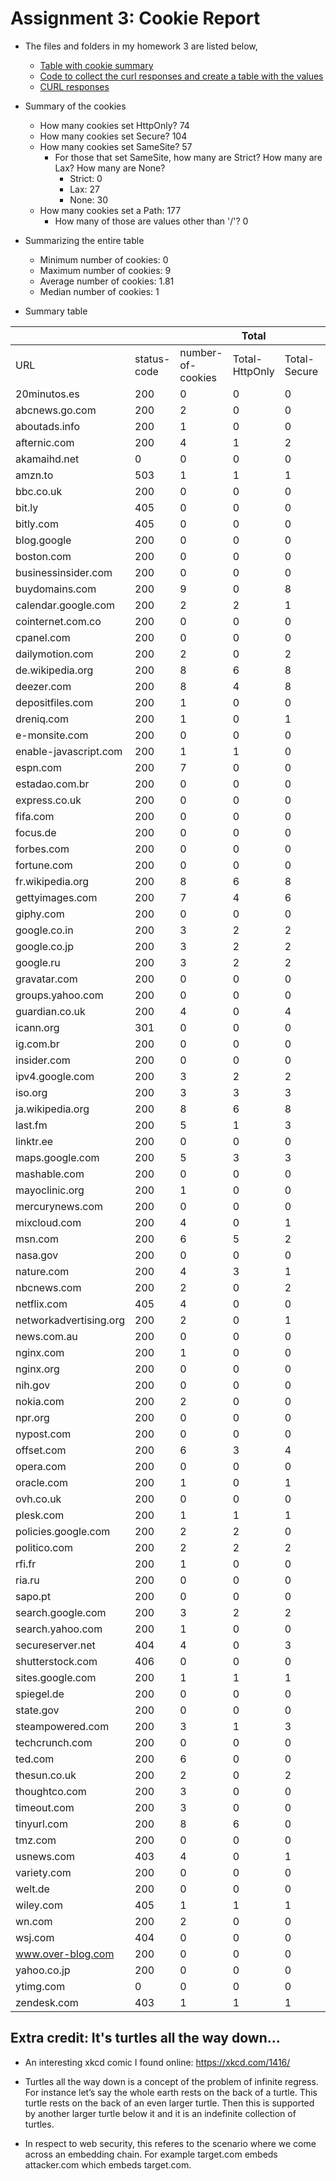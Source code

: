 # Assignment 3: Cookie Report


* The files and folders in my homework 3 are listed below,
  * [Table with cookie summary](table.tsv)
  * [Code to collect the curl responses and create a table with the values](cookie.py)
  * [CURL responses](output)
  
  
  
* Summary of the cookies
  * How many cookies set HttpOnly?  74
  * How many cookies set Secure?  104
  * How many cookies set SameSite?  57
    * For those that set SameSite, how many are Strict? How many are Lax? How many are None?
	   * Strict:  0
	   * Lax:  27
	   * None:  30
  * How many cookies set a Path:  177
    * How many of those are values other than '/'?  0



* Summarizing the entire table
  * Minimum number of cookies:  0
  * Maximum number of cookies:  9
  * Average number of cookies:  1.81
  * Median number of cookies:  1


* Summary table


|                      |           |                 |Total         |            |              |          |1       |FIELD9|FIELD10 |FIELD11|2       |FIELD13|FIELD14 |FIELD15|3       |FIELD17|FIELD18 |FIELD19|4       |FIELD21|FIELD22 |FIELD23|5       |FIELD25|FIELD26 |FIELD27|6       |FIELD29|FIELD30 |FIELD31|7       |FIELD33|FIELD34 |FIELD35|8       |FIELD37|FIELD38 |FIELD39|9       |FIELD41|FIELD42 |FIELD43|
|----------------------|-----------|-----------------|--------------|------------|--------------|----------|--------|------|--------|-------|--------|-------|--------|-------|--------|-------|--------|-------|--------|-------|--------|-------|--------|-------|--------|-------|--------|-------|--------|-------|--------|-------|--------|-------|--------|-------|--------|-------|--------|-------|--------|-------|
|URL                   |status-code|number-of-cookies|Total-HttpOnly|Total-Secure|Total-SameSite|Total-Path|HttpOnly|Secure|SameSite|Path   |HttpOnly|Secure |SameSite|Path   |HttpOnly|Secure |SameSite|Path   |HttpOnly|Secure |SameSite|Path   |HttpOnly|Secure |SameSite|Path   |HttpOnly|Secure |SameSite|Path   |HttpOnly|Secure |SameSite|Path   |HttpOnly|Secure |SameSite|Path   |HttpOnly|Secure |SameSite|Path   |
|20minutos.es          |200        |0                |0             |0           |0             |0         |        |      |        |       |        |       |        |       |        |       |        |       |        |       |        |       |        |       |        |       |        |       |        |       |        |       |        |       |        |       |        |       |        |       |        |       |
|abcnews.go.com        |200        |2                |0             |0           |0             |2         |no      |no    |no      |/      |no      |no     |no      |/      |        |       |        |       |        |       |        |       |        |       |        |       |        |       |        |       |        |       |        |       |        |       |        |       |        |       |        |       |
|aboutads.info         |200        |1                |0             |0           |0             |1         |no      |no    |no      |/      |        |       |        |       |        |       |        |       |        |       |        |       |        |       |        |       |        |       |        |       |        |       |        |       |        |       |        |       |        |       |        |       |
|afternic.com          |200        |4                |1             |2           |0             |4         |yes     |yes   |no      |/      |no      |no     |no      |/      |no      |yes    |no      |/      |no      |no     |no      |/      |        |       |        |       |        |       |        |       |        |       |        |       |        |       |        |       |        |       |        |       |
|akamaihd.net          |0          |0                |0             |0           |0             |0         |        |      |        |       |        |       |        |       |        |       |        |       |        |       |        |       |        |       |        |       |        |       |        |       |        |       |        |       |        |       |        |       |        |       |        |       |
|amzn.to               |503        |1                |1             |1           |0             |1         |yes     |yes   |no      |/      |        |       |        |       |        |       |        |       |        |       |        |       |        |       |        |       |        |       |        |       |        |       |        |       |        |       |        |       |        |       |        |       |
|bbc.co.uk             |200        |0                |0             |0           |0             |0         |        |      |        |       |        |       |        |       |        |       |        |       |        |       |        |       |        |       |        |       |        |       |        |       |        |       |        |       |        |       |        |       |        |       |        |       |
|bit.ly                |405        |0                |0             |0           |0             |0         |        |      |        |       |        |       |        |       |        |       |        |       |        |       |        |       |        |       |        |       |        |       |        |       |        |       |        |       |        |       |        |       |        |       |        |       |
|bitly.com             |405        |0                |0             |0           |0             |0         |        |      |        |       |        |       |        |       |        |       |        |       |        |       |        |       |        |       |        |       |        |       |        |       |        |       |        |       |        |       |        |       |        |       |        |       |
|blog.google           |200        |0                |0             |0           |0             |0         |        |      |        |       |        |       |        |       |        |       |        |       |        |       |        |       |        |       |        |       |        |       |        |       |        |       |        |       |        |       |        |       |        |       |        |       |
|boston.com            |200        |0                |0             |0           |0             |0         |        |      |        |       |        |       |        |       |        |       |        |       |        |       |        |       |        |       |        |       |        |       |        |       |        |       |        |       |        |       |        |       |        |       |        |       |
|businessinsider.com   |200        |0                |0             |0           |0             |0         |        |      |        |       |        |       |        |       |        |       |        |       |        |       |        |       |        |       |        |       |        |       |        |       |        |       |        |       |        |       |        |       |        |       |        |       |
|buydomains.com        |200        |9                |0             |8           |8             |9         |no      |no    |no      |/      |no      |yes    |lax     |/      |no      |yes    |lax     |/      |no      |yes    |lax     |/      |no      |yes    |lax     |/      |no      |yes    |lax     |/      |no      |yes    |lax     |/      |no      |yes    |lax     |/      |no      |yes    |lax     |/      |
|calendar.google.com   |200        |2                |2             |1           |0             |2         |yes     |no    |no      |/      |yes     |yes    |no      |/      |        |       |        |       |        |       |        |       |        |       |        |       |        |       |        |       |        |       |        |       |        |       |        |       |        |       |        |       |
|cointernet.com.co     |200        |0                |0             |0           |0             |0         |        |      |        |       |        |       |        |       |        |       |        |       |        |       |        |       |        |       |        |       |        |       |        |       |        |       |        |       |        |       |        |       |        |       |        |       |
|cpanel.com            |200        |0                |0             |0           |0             |0         |        |      |        |       |        |       |        |       |        |       |        |       |        |       |        |       |        |       |        |       |        |       |        |       |        |       |        |       |        |       |        |       |        |       |        |       |
|dailymotion.com       |200        |2                |0             |2           |2             |2         |no      |yes   |none    |/      |no      |yes    |none    |/      |        |       |        |       |        |       |        |       |        |       |        |       |        |       |        |       |        |       |        |       |        |       |        |       |        |       |        |       |
|de.wikipedia.org      |200        |8                |6             |8           |0             |8         |yes     |yes   |no      |/      |yes     |yes    |no      |/      |yes     |yes    |no      |/      |yes     |yes    |no      |/      |no      |yes    |no      |/      |yes     |yes    |no      |/      |yes     |yes    |no      |/      |no      |yes    |no      |/      |        |       |        |       |
|deezer.com            |200        |8                |4             |8           |8             |8         |yes     |yes   |none    |/      |yes     |yes    |none    |/      |no      |yes    |none    |/      |no      |yes    |none    |/      |yes     |yes    |none    |/      |yes     |yes    |none    |/      |no      |yes    |none    |/      |no      |yes    |none    |/      |        |       |        |       |
|depositfiles.com      |200        |1                |0             |0           |0             |1         |no      |no    |no      |/      |        |       |        |       |        |       |        |       |        |       |        |       |        |       |        |       |        |       |        |       |        |       |        |       |        |       |        |       |        |       |        |       |
|dreniq.com            |200        |1                |0             |1           |0             |1         |no      |yes   |no      |/      |        |       |        |       |        |       |        |       |        |       |        |       |        |       |        |       |        |       |        |       |        |       |        |       |        |       |        |       |        |       |        |       |
|e-monsite.com         |200        |0                |0             |0           |0             |0         |        |      |        |       |        |       |        |       |        |       |        |       |        |       |        |       |        |       |        |       |        |       |        |       |        |       |        |       |        |       |        |       |        |       |        |       |
|enable-javascript.com |200        |1                |1             |0           |1             |1         |yes     |no    |lax     |/      |        |       |        |       |        |       |        |       |        |       |        |       |        |       |        |       |        |       |        |       |        |       |        |       |        |       |        |       |        |       |        |       |
|espn.com              |200        |7                |0             |0           |0             |7         |no      |no    |no      |/      |no      |no     |no      |/      |no      |no     |no      |/      |no      |no     |no      |/      |no      |no     |no      |/      |no      |no     |no      |/      |no      |no     |no      |/      |        |       |        |       |        |       |        |       |
|estadao.com.br        |200        |0                |0             |0           |0             |0         |        |      |        |       |        |       |        |       |        |       |        |       |        |       |        |       |        |       |        |       |        |       |        |       |        |       |        |       |        |       |        |       |        |       |        |       |
|express.co.uk         |200        |0                |0             |0           |0             |0         |        |      |        |       |        |       |        |       |        |       |        |       |        |       |        |       |        |       |        |       |        |       |        |       |        |       |        |       |        |       |        |       |        |       |        |       |
|fifa.com              |200        |0                |0             |0           |0             |0         |        |      |        |       |        |       |        |       |        |       |        |       |        |       |        |       |        |       |        |       |        |       |        |       |        |       |        |       |        |       |        |       |        |       |        |       |
|focus.de              |200        |0                |0             |0           |0             |0         |        |      |        |       |        |       |        |       |        |       |        |       |        |       |        |       |        |       |        |       |        |       |        |       |        |       |        |       |        |       |        |       |        |       |        |       |
|forbes.com            |200        |0                |0             |0           |0             |0         |        |      |        |       |        |       |        |       |        |       |        |       |        |       |        |       |        |       |        |       |        |       |        |       |        |       |        |       |        |       |        |       |        |       |        |       |
|fortune.com           |200        |0                |0             |0           |0             |0         |        |      |        |       |        |       |        |       |        |       |        |       |        |       |        |       |        |       |        |       |        |       |        |       |        |       |        |       |        |       |        |       |        |       |        |       |
|fr.wikipedia.org      |200        |8                |6             |8           |0             |8         |yes     |yes   |no      |/      |yes     |yes    |no      |/      |yes     |yes    |no      |/      |yes     |yes    |no      |/      |no      |yes    |no      |/      |yes     |yes    |no      |/      |yes     |yes    |no      |/      |no      |yes    |no      |/      |        |       |        |       |
|gettyimages.com       |200        |7                |4             |6           |0             |7         |yes     |yes   |no      |/      |yes     |yes    |no      |/      |no      |yes    |no      |/      |yes     |yes    |no      |/      |yes     |yes    |no      |/      |no      |yes    |no      |/      |no      |no     |no      |/      |        |       |        |       |        |       |        |       |
|giphy.com             |200        |0                |0             |0           |0             |0         |        |      |        |       |        |       |        |       |        |       |        |       |        |       |        |       |        |       |        |       |        |       |        |       |        |       |        |       |        |       |        |       |        |       |        |       |
|google.co.in          |200        |3                |2             |2           |1             |3         |no      |yes   |no      |/      |yes     |yes    |lax     |/      |yes     |no     |no      |/      |        |       |        |       |        |       |        |       |        |       |        |       |        |       |        |       |        |       |        |       |        |       |        |       |
|google.co.jp          |200        |3                |2             |2           |1             |3         |no      |yes   |no      |/      |yes     |yes    |lax     |/      |yes     |no     |no      |/      |        |       |        |       |        |       |        |       |        |       |        |       |        |       |        |       |        |       |        |       |        |       |        |       |
|google.ru             |200        |3                |2             |2           |1             |3         |no      |yes   |no      |/      |yes     |yes    |lax     |/      |yes     |no     |no      |/      |        |       |        |       |        |       |        |       |        |       |        |       |        |       |        |       |        |       |        |       |        |       |        |       |
|gravatar.com          |200        |0                |0             |0           |0             |0         |        |      |        |       |        |       |        |       |        |       |        |       |        |       |        |       |        |       |        |       |        |       |        |       |        |       |        |       |        |       |        |       |        |       |        |       |
|groups.yahoo.com      |200        |0                |0             |0           |0             |0         |        |      |        |       |        |       |        |       |        |       |        |       |        |       |        |       |        |       |        |       |        |       |        |       |        |       |        |       |        |       |        |       |        |       |        |       |
|guardian.co.uk        |200        |4                |0             |4           |0             |4         |no      |yes   |no      |/      |no      |yes    |no      |/      |no      |yes    |no      |/      |no      |yes    |no      |/      |        |       |        |       |        |       |        |       |        |       |        |       |        |       |        |       |        |       |        |       |
|icann.org             |301        |0                |0             |0           |0             |0         |        |      |        |       |        |       |        |       |        |       |        |       |        |       |        |       |        |       |        |       |        |       |        |       |        |       |        |       |        |       |        |       |        |       |        |       |
|ig.com.br             |200        |0                |0             |0           |0             |0         |        |      |        |       |        |       |        |       |        |       |        |       |        |       |        |       |        |       |        |       |        |       |        |       |        |       |        |       |        |       |        |       |        |       |        |       |
|insider.com           |200        |0                |0             |0           |0             |0         |        |      |        |       |        |       |        |       |        |       |        |       |        |       |        |       |        |       |        |       |        |       |        |       |        |       |        |       |        |       |        |       |        |       |        |       |
|ipv4.google.com       |200        |3                |2             |2           |1             |3         |no      |yes   |no      |/      |yes     |yes    |lax     |/      |yes     |no     |no      |/      |        |       |        |       |        |       |        |       |        |       |        |       |        |       |        |       |        |       |        |       |        |       |        |       |
|iso.org               |200        |3                |3             |3           |0             |3         |yes     |yes   |no      |/      |yes     |yes    |no      |/      |yes     |yes    |no      |/      |        |       |        |       |        |       |        |       |        |       |        |       |        |       |        |       |        |       |        |       |        |       |        |       |
|ja.wikipedia.org      |200        |8                |6             |8           |0             |8         |yes     |yes   |no      |/      |yes     |yes    |no      |/      |yes     |yes    |no      |/      |yes     |yes    |no      |/      |no      |yes    |no      |/      |yes     |yes    |no      |/      |yes     |yes    |no      |/      |no      |yes    |no      |/      |        |       |        |       |
|last.fm               |200        |5                |1             |3           |0             |5         |no      |no    |no      |/      |no      |no     |no      |/      |yes     |yes    |no      |/      |no      |yes    |no      |/      |no      |yes    |no      |/      |        |       |        |       |        |       |        |       |        |       |        |       |        |       |        |       |
|linktr.ee             |200        |0                |0             |0           |0             |0         |        |      |        |       |        |       |        |       |        |       |        |       |        |       |        |       |        |       |        |       |        |       |        |       |        |       |        |       |        |       |        |       |        |       |        |       |
|maps.google.com       |200        |5                |3             |3           |1             |5         |no      |yes   |no      |/      |yes     |yes    |lax     |/      |yes     |no     |no      |/      |no      |yes    |no      |/      |yes     |no     |no      |/      |        |       |        |       |        |       |        |       |        |       |        |       |        |       |        |       |
|mashable.com          |200        |0                |0             |0           |0             |0         |        |      |        |       |        |       |        |       |        |       |        |       |        |       |        |       |        |       |        |       |        |       |        |       |        |       |        |       |        |       |        |       |        |       |        |       |
|mayoclinic.org        |200        |1                |0             |0           |0             |1         |no      |no    |no      |/      |        |       |        |       |        |       |        |       |        |       |        |       |        |       |        |       |        |       |        |       |        |       |        |       |        |       |        |       |        |       |        |       |
|mercurynews.com       |200        |0                |0             |0           |0             |0         |        |      |        |       |        |       |        |       |        |       |        |       |        |       |        |       |        |       |        |       |        |       |        |       |        |       |        |       |        |       |        |       |        |       |        |       |
|mixcloud.com          |200        |4                |0             |1           |1             |4         |no      |no    |no      |/      |no      |no     |no      |/      |no      |yes    |lax     |/      |no      |no     |no      |/      |        |       |        |       |        |       |        |       |        |       |        |       |        |       |        |       |        |       |        |       |
|msn.com               |200        |6                |5             |2           |2             |6         |yes     |no    |no      |/      |yes     |no     |no      |/      |yes     |yes    |none    |/      |yes     |no     |no      |/      |yes     |no     |no      |/      |no      |yes    |none    |/      |        |       |        |       |        |       |        |       |        |       |        |       |
|nasa.gov              |200        |0                |0             |0           |0             |0         |        |      |        |       |        |       |        |       |        |       |        |       |        |       |        |       |        |       |        |       |        |       |        |       |        |       |        |       |        |       |        |       |        |       |        |       |
|nature.com            |200        |4                |3             |1           |0             |4         |yes     |yes   |no      |/      |yes     |no     |no      |/      |yes     |no     |no      |/      |no      |no     |no      |/      |        |       |        |       |        |       |        |       |        |       |        |       |        |       |        |       |        |       |        |       |
|nbcnews.com           |200        |2                |0             |2           |2             |2         |no      |yes   |none    |/      |no      |yes    |none    |/      |        |       |        |       |        |       |        |       |        |       |        |       |        |       |        |       |        |       |        |       |        |       |        |       |        |       |        |       |
|netflix.com           |405        |4                |0             |0           |0             |4         |no      |no    |no      |/      |no      |no     |no      |/      |no      |no     |no      |/      |no      |no     |no      |/      |        |       |        |       |        |       |        |       |        |       |        |       |        |       |        |       |        |       |        |       |
|networkadvertising.org|200        |2                |0             |1           |1             |2         |no      |no    |no      |/      |no      |yes    |none    |/      |        |       |        |       |        |       |        |       |        |       |        |       |        |       |        |       |        |       |        |       |        |       |        |       |        |       |        |       |
|news.com.au           |200        |0                |0             |0           |0             |0         |        |      |        |       |        |       |        |       |        |       |        |       |        |       |        |       |        |       |        |       |        |       |        |       |        |       |        |       |        |       |        |       |        |       |        |       |
|nginx.com             |200        |1                |0             |0           |0             |0         |no      |no    |no      |no     |        |       |        |       |        |       |        |       |        |       |        |       |        |       |        |       |        |       |        |       |        |       |        |       |        |       |        |       |        |       |        |       |
|nginx.org             |200        |0                |0             |0           |0             |0         |        |      |        |       |        |       |        |       |        |       |        |       |        |       |        |       |        |       |        |       |        |       |        |       |        |       |        |       |        |       |        |       |        |       |        |       |
|nih.gov               |200        |0                |0             |0           |0             |0         |        |      |        |       |        |       |        |       |        |       |        |       |        |       |        |       |        |       |        |       |        |       |        |       |        |       |        |       |        |       |        |       |        |       |        |       |
|nokia.com             |200        |2                |0             |0           |0             |2         |no      |no    |no      |/      |no      |no     |no      |/      |        |       |        |       |        |       |        |       |        |       |        |       |        |       |        |       |        |       |        |       |        |       |        |       |        |       |        |       |
|npr.org               |200        |0                |0             |0           |0             |0         |        |      |        |       |        |       |        |       |        |       |        |       |        |       |        |       |        |       |        |       |        |       |        |       |        |       |        |       |        |       |        |       |        |       |        |       |
|nypost.com            |200        |0                |0             |0           |0             |0         |        |      |        |       |        |       |        |       |        |       |        |       |        |       |        |       |        |       |        |       |        |       |        |       |        |       |        |       |        |       |        |       |        |       |        |       |
|offset.com            |200        |6                |3             |4           |4             |6         |yes     |yes   |lax     |/      |no      |no     |no      |/      |no      |no     |no      |/      |no      |yes    |none    |/      |yes     |yes    |lax     |/      |yes     |yes    |lax     |/      |        |       |        |       |        |       |        |       |        |       |        |       |
|opera.com             |200        |0                |0             |0           |0             |0         |        |      |        |       |        |       |        |       |        |       |        |       |        |       |        |       |        |       |        |       |        |       |        |       |        |       |        |       |        |       |        |       |        |       |        |       |
|oracle.com            |200        |1                |0             |1           |1             |1         |no      |yes   |none    |/      |        |       |        |       |        |       |        |       |        |       |        |       |        |       |        |       |        |       |        |       |        |       |        |       |        |       |        |       |        |       |        |       |
|ovh.co.uk             |200        |0                |0             |0           |0             |0         |        |      |        |       |        |       |        |       |        |       |        |       |        |       |        |       |        |       |        |       |        |       |        |       |        |       |        |       |        |       |        |       |        |       |        |       |
|plesk.com             |200        |1                |1             |1           |1             |1         |yes     |yes   |none    |/      |        |       |        |       |        |       |        |       |        |       |        |       |        |       |        |       |        |       |        |       |        |       |        |       |        |       |        |       |        |       |        |       |
|policies.google.com   |200        |2                |2             |0           |0             |2         |yes     |no    |no      |/      |yes     |no     |no      |/      |        |       |        |       |        |       |        |       |        |       |        |       |        |       |        |       |        |       |        |       |        |       |        |       |        |       |        |       |
|politico.com          |200        |2                |2             |2           |2             |2         |yes     |yes   |none    |/      |yes     |yes    |none    |/      |        |       |        |       |        |       |        |       |        |       |        |       |        |       |        |       |        |       |        |       |        |       |        |       |        |       |        |       |
|rfi.fr                |200        |1                |0             |0           |0             |1         |no      |no    |no      |/      |        |       |        |       |        |       |        |       |        |       |        |       |        |       |        |       |        |       |        |       |        |       |        |       |        |       |        |       |        |       |        |       |
|ria.ru                |200        |0                |0             |0           |0             |0         |        |      |        |       |        |       |        |       |        |       |        |       |        |       |        |       |        |       |        |       |        |       |        |       |        |       |        |       |        |       |        |       |        |       |        |       |
|sapo.pt               |200        |0                |0             |0           |0             |0         |        |      |        |       |        |       |        |       |        |       |        |       |        |       |        |       |        |       |        |       |        |       |        |       |        |       |        |       |        |       |        |       |        |       |        |       |
|search.google.com     |200        |3                |2             |2           |1             |3         |no      |yes   |no      |/      |yes     |yes    |lax     |/      |yes     |no     |no      |/      |        |       |        |       |        |       |        |       |        |       |        |       |        |       |        |       |        |       |        |       |        |       |        |       |
|search.yahoo.com      |200        |1                |0             |0           |0             |1         |no      |no    |no      |/      |        |       |        |       |        |       |        |       |        |       |        |       |        |       |        |       |        |       |        |       |        |       |        |       |        |       |        |       |        |       |        |       |
|secureserver.net      |404        |4                |0             |3           |2             |4         |no      |yes   |none    |/      |no      |yes    |none    |/      |no      |yes    |no      |/      |no      |no     |no      |/      |        |       |        |       |        |       |        |       |        |       |        |       |        |       |        |       |        |       |        |       |
|shutterstock.com      |406        |0                |0             |0           |0             |0         |        |      |        |       |        |       |        |       |        |       |        |       |        |       |        |       |        |       |        |       |        |       |        |       |        |       |        |       |        |       |        |       |        |       |        |       |
|sites.google.com      |200        |1                |1             |1           |0             |1         |yes     |yes   |no      |/      |        |       |        |       |        |       |        |       |        |       |        |       |        |       |        |       |        |       |        |       |        |       |        |       |        |       |        |       |        |       |        |       |
|spiegel.de            |200        |0                |0             |0           |0             |0         |        |      |        |       |        |       |        |       |        |       |        |       |        |       |        |       |        |       |        |       |        |       |        |       |        |       |        |       |        |       |        |       |        |       |        |       |
|state.gov             |200        |0                |0             |0           |0             |0         |        |      |        |       |        |       |        |       |        |       |        |       |        |       |        |       |        |       |        |       |        |       |        |       |        |       |        |       |        |       |        |       |        |       |        |       |
|steampowered.com      |200        |3                |1             |3           |3             |3         |yes     |yes   |none    |/      |no      |yes    |none    |/      |no      |yes    |none    |/      |        |       |        |       |        |       |        |       |        |       |        |       |        |       |        |       |        |       |        |       |        |       |        |       |
|techcrunch.com        |200        |0                |0             |0           |0             |0         |        |      |        |       |        |       |        |       |        |       |        |       |        |       |        |       |        |       |        |       |        |       |        |       |        |       |        |       |        |       |        |       |        |       |        |       |
|ted.com               |200        |6                |0             |0           |0             |6         |no      |no    |no      |/      |no      |no     |no      |/      |no      |no     |no      |/      |no      |no     |no      |/      |no      |no     |no      |/      |no      |no     |no      |/      |        |       |        |       |        |       |        |       |        |       |        |       |
|thesun.co.uk          |200        |2                |0             |2           |2             |2         |no      |yes   |none    |/      |no      |yes    |none    |/      |        |       |        |       |        |       |        |       |        |       |        |       |        |       |        |       |        |       |        |       |        |       |        |       |        |       |        |       |
|thoughtco.com         |200        |3                |0             |0           |0             |3         |no      |no    |no      |/      |no      |no     |no      |/      |no      |no     |no      |/      |        |       |        |       |        |       |        |       |        |       |        |       |        |       |        |       |        |       |        |       |        |       |        |       |
|timeout.com           |200        |3                |0             |0           |0             |3         |no      |no    |no      |/      |no      |no     |no      |/      |no      |no     |no      |/      |        |       |        |       |        |       |        |       |        |       |        |       |        |       |        |       |        |       |        |       |        |       |        |       |
|tinyurl.com           |200        |8                |6             |0           |8             |8         |no      |no    |lax     |/      |yes     |no     |lax     |/      |yes     |no     |lax     |/      |yes     |no     |lax     |/      |no      |no     |lax     |/      |yes     |no     |lax     |/      |yes     |no     |lax     |/      |yes     |no     |lax     |/      |        |       |        |       |
|tmz.com               |200        |0                |0             |0           |0             |0         |        |      |        |       |        |       |        |       |        |       |        |       |        |       |        |       |        |       |        |       |        |       |        |       |        |       |        |       |        |       |        |       |        |       |        |       |
|usnews.com            |403        |4                |0             |1           |1             |4         |no      |no    |no      |/      |no      |yes    |none    |/      |no      |yes    |none    |/      |no      |no     |no      |/      |        |       |        |       |        |       |        |       |        |       |        |       |        |       |        |       |        |       |        |       |
|variety.com           |200        |0                |0             |0           |0             |0         |        |      |        |       |        |       |        |       |        |       |        |       |        |       |        |       |        |       |        |       |        |       |        |       |        |       |        |       |        |       |        |       |        |       |        |       |
|welt.de               |200        |0                |0             |0           |0             |0         |        |      |        |       |        |       |        |       |        |       |        |       |        |       |        |       |        |       |        |       |        |       |        |       |        |       |        |       |        |       |        |       |        |       |        |       |
|wiley.com             |405        |1                |1             |1           |1             |1         |yes     |yes   |none    |/      |        |       |        |       |        |       |        |       |        |       |        |       |        |       |        |       |        |       |        |       |        |       |        |       |        |       |        |       |        |       |        |       |
|wn.com                |200        |2                |0             |0           |0             |0         |no      |no    |no      |no     |no      |no     |no      |no     |        |       |        |       |        |       |        |       |        |       |        |       |        |       |        |       |        |       |        |       |        |       |        |       |        |       |        |       |
|wsj.com               |404        |0                |0             |0           |0             |0         |        |      |        |       |        |       |        |       |        |       |        |       |        |       |        |       |        |       |        |       |        |       |        |       |        |       |        |       |        |       |        |       |        |       |        |       |
|www.over-blog.com     |200        |0                |0             |0           |0             |0         |        |      |        |       |        |       |        |       |        |       |        |       |        |       |        |       |        |       |        |       |        |       |        |       |        |       |        |       |        |       |        |       |        |       |        |       |
|yahoo.co.jp           |200        |0                |0             |0           |0             |0         |        |      |        |       |        |       |        |       |        |       |        |       |        |       |        |       |        |       |        |       |        |       |        |       |        |       |        |       |        |       |        |       |        |       |        |       |
|ytimg.com             |0          |0                |0             |0           |0             |0         |        |      |        |       |        |       |        |       |        |       |        |       |        |       |        |       |        |       |        |       |        |       |        |       |        |       |        |       |        |       |        |       |        |       |        |       |
|zendesk.com           |403        |1                |1             |1           |1             |1         |yes     |yes   |none    |/      |        |       |        |       |        |       |        |       |        |       |        |       |        |       |        |       |        |       |        |       |        |       |        |       |        |       |        |       |        |       |        |       |


  

## Extra credit: It's turtles all the way down...

* An interesting xkcd comic I found online: https://xkcd.com/1416/

* Turtles all the way down is a concept of the problem of infinite regress. For instance let’s say the whole earth rests on the back of a turtle. This turtle rests on the back of an even larger turtle. Then this is supported by another larger turtle below it and it is an indefinite collection of turtles.

* In respect to web security, this referes to the scenario where we come across an embedding chain. For example target.com embeds attacker.com which embeds target.com. 


